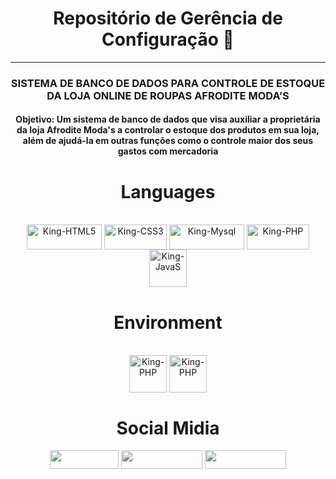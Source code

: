 <div align="center">
  <h1>Repositório de Gerência de Configuração 👋</h1>
  <hr>
  <h3>SISTEMA DE BANCO DE DADOS PARA CONTROLE DE ESTOQUE DA LOJA ONLINE DE ROUPAS AFRODITE MODA’S</h3>
  <h4><b>Objetivo: </b>Um sistema de banco de dados que visa auxiliar a proprietária da loja Afrodite Moda's a controlar o estoque dos produtos em sua loja, além de ajudá-la em outras funções como o controle maior dos seus gastos com mercadoria</h4>
</div>
  
<div align="center">
  <h1>Languages</h1>
</div>
  
<div align="center" style="display: space-between"><br>
  <img align="center" alt="King-HTML5" height="40" width="120" src="https://img.shields.io/badge/HTML5-E34F26?style=for-the-badge&logo=html5&logoColor=white">
  <img align="center" alt="King-CSS3" height="40" width="100" src="https://img.shields.io/badge/CSS3-1572B6?style=for-the-badge&logo=css3&logoColor=white">
  <img align="center" alt="King-Mysql" height="40" width="120" src="https://img.shields.io/badge/MySQL-00000F?style=for-the-badge&logo=mysql&logoColor=white">
  <img align="center" alt="King-PHP" height="40" width="100" src="https://img.shields.io/badge/PHP-777BB4?style=for-the-badge&logo=php&logoColor=white">
  <img align="center" alt="King-JavaS" height="60" width="60" src="https://upload.wikimedia.org/wikipedia/commons/3/3b/Javascript_Logo.png">  
</div>

<div align="center">
  <h1>Environment</h1>
</div>
  
<div align="center" style="display: inline_block"><br>
  <img align="center" alt="King-PHP" height="60" width="60" src="https://upload.wikimedia.org/wikipedia/commons/2/2d/Visual_Studio_Code_1.18_icon.svg">
  <img align="center" alt="King-PHP" height="60" width="60" src="https://seeklogo.com/images/S/sublime-text-logo-C2736A0B50-seeklogo.com.png">
</div>

##  
  
<div align="center">
  <h1>Social Midia</h1>
</div>

<div align="center">
  <a href="mailto:gf36122@gmail.com" target="_blank"><img height="30" width="110" src="https://img.shields.io/badge/Gmail-D14836?style=for-the-badge&logo=gmail&logoColor=white" target="_blank"></a>
  <a href="https://www.facebook.com/profile.php?id=100002757151981" target="_blank"><img height="30" width="130" src="https://img.shields.io/badge/Facebook-1877F2?style=for-the-badge&logo=facebook&logoColor=white" target="_blank"></a>
  <a href="https://www.instagram.com/gabriel_f.f/" target="_blank"><img height="30" width="130" src="https://img.shields.io/badge/Instagram-E4405F?style=for-the-badge&logo=instagram&logoColor=white" target="_blank"></a>
</div>
